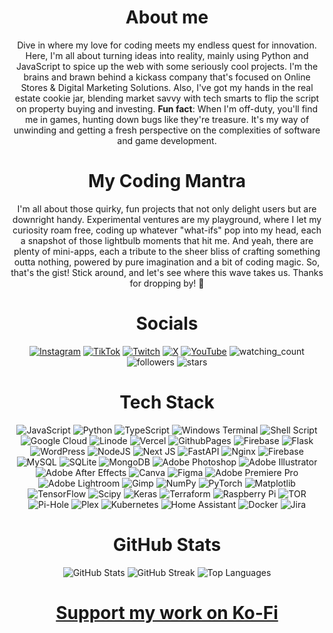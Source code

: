 
<div align="center">
  
# About me

Dive in where my love for coding meets my endless quest for innovation. 
Here, I'm all about turning ideas into reality, mainly using Python and JavaScript to spice up the web with some seriously cool projects.
I'm the brains and brawn behind a kickass company that's focused on Online Stores & Digital Marketing Solutions.
Also, I've got my hands in the real estate cookie jar, blending market savvy with tech smarts to flip the script on property buying and investing.
**Fun fact**: When I'm off-duty, you'll find me in games, hunting down bugs like they're treasure. It's my way of unwinding and getting a fresh perspective on the complexities of software and game development.

</div>

<div align="center">

# My Coding Mantra

I'm all about those quirky, fun projects that not only delight users but are downright handy.
Experimental ventures are my playground, where I let my curiosity roam free, coding up whatever "what-ifs" pop into my head, each a snapshot of those lightbulb moments that hit me.
And yeah, there are plenty of mini-apps, each a tribute to the sheer bliss of crafting something outta nothing, powered by pure imagination and a bit of coding magic.
So, that's the gist! Stick around, and let's see where this wave takes us. Thanks for dropping by! 🌊

</div>

<div align="center">

# Socials

[![Instagram](https://img.shields.io/badge/Instagram-%23E4405F.svg?logo=Instagram&logoColor=white)](https://instagram.com/that_sinewave) [![TikTok](https://img.shields.io/badge/TikTok-%23000000.svg?logo=TikTok&logoColor=white)](https://tiktok.com/@sinewave_) [![Twitch](https://img.shields.io/badge/Twitch-%239146FF.svg?logo=Twitch&logoColor=white)](https://twitch.tv/thatsinewave_) [![X](https://img.shields.io/badge/X-black.svg?logo=X&logoColor=white)](https://x.com/ThatSINEWAVE) [![YouTube](https://img.shields.io/badge/YouTube-%23FF0000.svg?logo=YouTube&logoColor=white)](https://youtube.com/@UCFzHd867bx9rxlg6wHJKivA) 
<img src="https://komarev.com/ghpvc/?username=ThatSINEWAVE&color=red" alt="watching_count" />
<img alt="followers" src="https://img.shields.io/github/followers/ThatSINEWAVE?label=Followers&style=social">
<img src="https://img.shields.io/github/stars/ThatSINEWAVE?label=Stars" alt="stars">
</div>

<div align="center">

# Tech Stack

![JavaScript](https://img.shields.io/badge/javascript-%23323330.svg?style=for-the-badge&logo=javascript&logoColor=%23F7DF1E) ![Python](https://img.shields.io/badge/python-3670A0?style=for-the-badge&logo=python&logoColor=ffdd54) ![TypeScript](https://img.shields.io/badge/typescript-%23007ACC.svg?style=for-the-badge&logo=typescript&logoColor=white) ![Windows Terminal](https://img.shields.io/badge/Windows%20Terminal-%234D4D4D.svg?style=for-the-badge&logo=windows-terminal&logoColor=white) ![Shell Script](https://img.shields.io/badge/shell_script-%23121011.svg?style=for-the-badge&logo=gnu-bash&logoColor=white) ![Google Cloud](https://img.shields.io/badge/GoogleCloud-%234285F4.svg?style=for-the-badge&logo=google-cloud&logoColor=white) ![Linode](https://img.shields.io/badge/linode-00A95C?style=for-the-badge&logo=linode&logoColor=white) ![Vercel](https://img.shields.io/badge/vercel-%23000000.svg?style=for-the-badge&logo=vercel&logoColor=white) ![GithubPages](https://img.shields.io/badge/github%20pages-121013?style=for-the-badge&logo=github&logoColor=white) ![Firebase](https://img.shields.io/badge/firebase-%23039BE5.svg?style=for-the-badge&logo=firebase) ![Flask](https://img.shields.io/badge/flask-%23000.svg?style=for-the-badge&logo=flask&logoColor=white) ![WordPress](https://img.shields.io/badge/WordPress-%23117AC9.svg?style=for-the-badge&logo=WordPress&logoColor=white) ![NodeJS](https://img.shields.io/badge/node.js-6DA55F?style=for-the-badge&logo=node.js&logoColor=white) ![Next JS](https://img.shields.io/badge/Next-black?style=for-the-badge&logo=next.js&logoColor=white) ![FastAPI](https://img.shields.io/badge/FastAPI-005571?style=for-the-badge&logo=fastapi) ![Nginx](https://img.shields.io/badge/nginx-%23009639.svg?style=for-the-badge&logo=nginx&logoColor=white) ![Firebase](https://img.shields.io/badge/Firebase-039BE5?style=for-the-badge&logo=Firebase&logoColor=white) ![MySQL](https://img.shields.io/badge/mysql-%2300000f.svg?style=for-the-badge&logo=mysql&logoColor=white) ![SQLite](https://img.shields.io/badge/sqlite-%2307405e.svg?style=for-the-badge&logo=sqlite&logoColor=white) ![MongoDB](https://img.shields.io/badge/MongoDB-%234ea94b.svg?style=for-the-badge&logo=mongodb&logoColor=white) ![Adobe Photoshop](https://img.shields.io/badge/adobe%20photoshop-%2331A8FF.svg?style=for-the-badge&logo=adobe%20photoshop&logoColor=white) ![Adobe Illustrator](https://img.shields.io/badge/adobe%20illustrator-%23FF9A00.svg?style=for-the-badge&logo=adobe%20illustrator&logoColor=white) ![Adobe After Effects](https://img.shields.io/badge/Adobe%20After%20Effects-9999FF.svg?style=for-the-badge&logo=Adobe%20After%20Effects&logoColor=white) ![Canva](https://img.shields.io/badge/Canva-%2300C4CC.svg?style=for-the-badge&logo=Canva&logoColor=white) ![Figma](https://img.shields.io/badge/figma-%23F24E1E.svg?style=for-the-badge&logo=figma&logoColor=white) ![Adobe Premiere Pro](https://img.shields.io/badge/Adobe%20Premiere%20Pro-9999FF.svg?style=for-the-badge&logo=Adobe%20Premiere%20Pro&logoColor=white) ![Adobe Lightroom](https://img.shields.io/badge/Adobe%20Lightroom-31A8FF.svg?style=for-the-badge&logo=Adobe%20Lightroom&logoColor=white) ![Gimp](https://img.shields.io/badge/Gimp-657D8B?style=for-the-badge&logo=gimp&logoColor=FFFFFF) ![NumPy](https://img.shields.io/badge/numpy-%23013243.svg?style=for-the-badge&logo=numpy&logoColor=white) ![PyTorch](https://img.shields.io/badge/PyTorch-%23EE4C2C.svg?style=for-the-badge&logo=PyTorch&logoColor=white) ![Matplotlib](https://img.shields.io/badge/Matplotlib-%23ffffff.svg?style=for-the-badge&logo=Matplotlib&logoColor=black) ![TensorFlow](https://img.shields.io/badge/TensorFlow-%23FF6F00.svg?style=for-the-badge&logo=TensorFlow&logoColor=white) ![Scipy](https://img.shields.io/badge/SciPy-%230C55A5.svg?style=for-the-badge&logo=scipy&logoColor=%white) ![Keras](https://img.shields.io/badge/Keras-%23D00000.svg?style=for-the-badge&logo=Keras&logoColor=white) ![Terraform](https://img.shields.io/badge/terraform-%235835CC.svg?style=for-the-badge&logo=terraform&logoColor=white) ![Raspberry Pi](https://img.shields.io/badge/-RaspberryPi-C51A4A?style=for-the-badge&logo=Raspberry-Pi) ![TOR](https://img.shields.io/badge/tor-%237E4798.svg?style=for-the-badge&logo=tor-project&logoColor=white) ![Pi-Hole](https://img.shields.io/badge/pihole-%2396060C.svg?style=for-the-badge&logo=pi-hole&logoColor=white) ![Plex](https://img.shields.io/badge/plex-%23E5A00D.svg?style=for-the-badge&logo=plex&logoColor=white) ![Kubernetes](https://img.shields.io/badge/kubernetes-%23326ce5.svg?style=for-the-badge&logo=kubernetes&logoColor=white) ![Home Assistant](https://img.shields.io/badge/home%20assistant-%2341BDF5.svg?style=for-the-badge&logo=home-assistant&logoColor=white) ![Docker](https://img.shields.io/badge/docker-%230db7ed.svg?style=for-the-badge&logo=docker&logoColor=white) ![Jira](https://img.shields.io/badge/jira-%230A0FFF.svg?style=for-the-badge&logo=jira&logoColor=white)

<div align="center">

# GitHub Stats

<p align="center">
  <img src="https://github-readme-stats.vercel.app/api?username=ThatSINEWAVE&theme=dark&hide_border=false&include_all_commits=true&count_private=true" alt="GitHub Stats" />
  <img src="https://github-readme-streak-stats.herokuapp.com/?user=ThatSINEWAVE&theme=dark&hide_border=false" alt="GitHub Streak" 
/>
  <img src="https://github-readme-stats.vercel.app/api/top-langs/?username=ThatSINEWAVE&theme=dark&hide_border=false&include_all_commits=true&count_private=true&layout=compact" alt="Top Languages" />
</p>

# [Support my work on Ko-Fi](https://ko-fi.com/thatsinewave)

</div>
